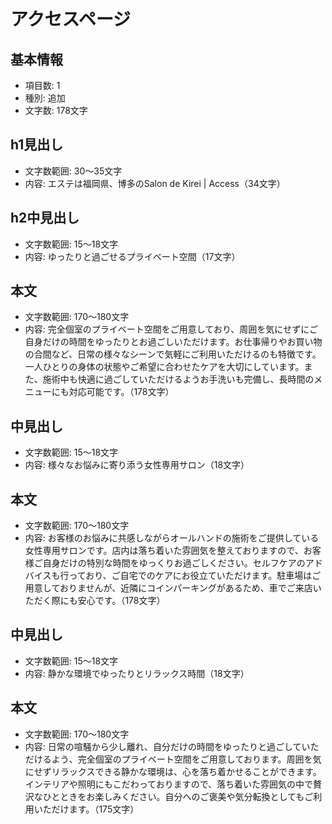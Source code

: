 # アクセスページ

## 基本情報
- 項目数: 1
- 種別: 追加
- 文字数: 178文字

## h1見出し
- 文字数範囲: 30～35文字
- 内容: エステは福岡県、博多のSalon de Kirei | Access（34文字）

## h2中見出し
- 文字数範囲: 15～18文字
- 内容: ゆったりと過ごせるプライベート空間（17文字）

## 本文
- 文字数範囲: 170～180文字
- 内容: 完全個室のプライベート空間をご用意しており、周囲を気にせずにご自身だけの時間をゆったりとお過ごしいただけます。お仕事帰りやお買い物の合間など、日常の様々なシーンで気軽にご利用いただけるのも特徴です。一人ひとりの身体の状態やご希望に合わせたケアを大切にしています。また、施術中も快適に過ごしていただけるようお手洗いも完備し、長時間のメニューにも対応可能です。（178文字）

## 中見出し
- 文字数範囲: 15～18文字
- 内容: 様々なお悩みに寄り添う女性専用サロン（18文字）

## 本文
- 文字数範囲: 170～180文字
- 内容: お客様のお悩みに共感しながらオールハンドの施術をご提供している女性専用サロンです。店内は落ち着いた雰囲気を整えておりますので、お客様ご自身だけの特別な時間をゆっくりお過ごしください。セルフケアのアドバイスも行っており、ご自宅でのケアにお役立ていただけます。駐車場はご用意しておりませんが、近隣にコインパーキングがあるため、車でご来店いただく際にも安心です。（178文字）

## 中見出し
- 文字数範囲: 15～18文字
- 内容: 静かな環境でゆったりとリラックス時間（18文字）

## 本文
- 文字数範囲: 170～180文字
- 内容: 日常の喧騒から少し離れ、自分だけの時間をゆったりと過ごしていただけるよう、完全個室のプライベート空間をご用意しております。周囲を気にせずリラックスできる静かな環境は、心を落ち着かせることができます。インテリアや照明にもこだわっておりますので、落ち着いた雰囲気の中で贅沢なひとときをお楽しみください。自分へのご褒美や気分転換としてもご利用いただけます。（175文字）
